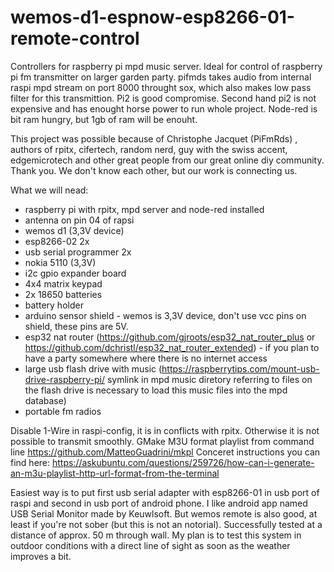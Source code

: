 # wemos-d1-espnow-esp8266-01-remote-control
Controllers for raspberry pi mpd music server. Ideal for control of raspberry pi fm transmitter on larger garden party.  pifmds takes audio from internal raspi mpd stream on port 8000 throught sox, which also makes low pass filter for this transmittion.  Pi2 is good compromise. Second hand pi2 is not expensive and has enought horse power to run whole project. Node-red is bit ram hungry, but 1gb of ram will be enouht. 

This project was possible because of Christophe Jacquet (PiFmRds) , authors of rpitx, cifertech, random nerd, guy with the swiss accent, edgemicrotech and other great people from our great online diy community. Thank you. We don't know each other, but our work is connecting us. 

What we will nead:
- raspberry pi with rpitx, mpd server and node-red installed
- antenna on pin 04 of rapsi
- wemos d1 (3,3V device)
- esp8266-02 2x
- usb serial programmer 2x
- nokia 5110 (3,3V)
- i2c gpio expander board
- 4x4 matrix keypad
- 2x 18650 batteries
- battery holder
- arduino sensor shield - wemos is 3,3V device, don't use vcc pins on shield, these pins are 5V.
- esp32 nat router (https://github.com/gjroots/esp32_nat_router_plus or https://github.com/dchristl/esp32_nat_router_extended) - if you plan to have a party somewhere where there is no internet access
- large usb flash drive with music (https://raspberrytips.com/mount-usb-drive-raspberry-pi/ symlink in mpd music diretory referring to files on the flash drive is necessary to load this music files into the mpd database)
- portable fm radios

Disable 1-Wire in raspi-config, it is in conflicts with rpitx. Otherwise it is not possible to transmit smoothly.  GMake M3U format playlist from command line  https://github.com/MatteoGuadrini/mkpl Conceret instructions you can find here: https://askubuntu.com/questions/259726/how-can-i-generate-an-m3u-playlist-http-url-format-from-the-terminal

Easiest way is to put first usb serial adapter with esp8266-01 in usb port of raspi and second in usb port of android phone. I like android app named USB Serial Monitor made by Keuwlsoft. But wemos remote is also good, at least if you're not sober (but this is not an notorial). Successfully tested at a distance of approx. 50 m through wall. My plan is to test this system in outdoor conditions with a direct line of sight as soon as the weather improves a bit.
